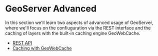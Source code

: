 # GeoServer Advanced

In this section we'll learn two aspects of advanced usage of GeoServer, where
we'll focus on the confiuguration via the REST interface and the caching of
layers with the built-in caching engine GeoWebCache.

* [REST API](./rest/README.md)
* [Caching with GeoWebCache](./gwc/README.md)
